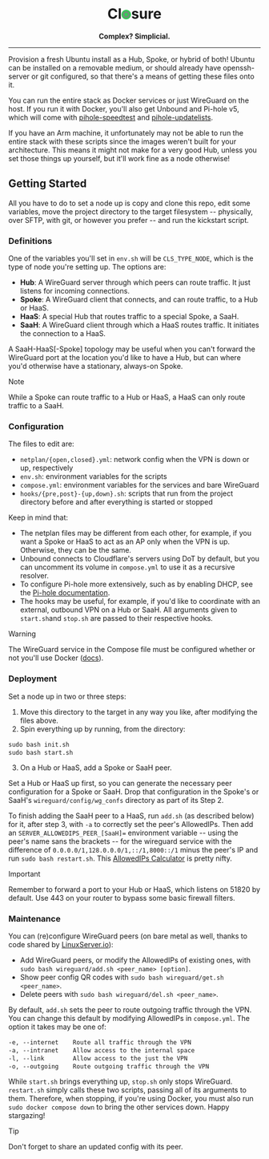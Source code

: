 <div align="center">

# Cl<img src=closure.png height="19" width="19" style="top: .025em;position: relative;">sure

<strong>Complex? Simplicial.</strong>

</div>

---

Provision a fresh Ubuntu install as a Hub, Spoke, or hybrid of both! Ubuntu can be installed on a removable medium, or should already have openssh-server or git configured, so that there's a means of getting these files onto it.

You can run the entire stack as Docker services or just WireGuard on the host. If you run it with Docker, you'll also get Unbound and Pi-hole v5, which will come with [pihole-speedtest](https://github.com/arevindh/pihole-speedtest) and [pihole-updatelists](https://github.com/jacklul/pihole-updatelists).

If you have an Arm machine, it unfortunately may not be able to run the entire stack with these scripts since the images weren't built for your architecture. This means it might not make for a very good Hub, unless you set those things up yourself, but it'll work fine as a node otherwise!

## Getting Started

All you have to do to set a node up is copy and clone this repo, edit some variables, move the project directory to the target filesystem -- physically, over SFTP, with git, or however you prefer -- and run the kickstart script.

### Definitions

One of the variables you'll set in `env.sh` will be `CLS_TYPE_NODE`, which is the type of node you're setting up. The options are:

- **Hub**: A WireGuard server through which peers can route traffic. It just listens for incoming connections.
- **Spoke**: A WireGuard client that connects, and can route traffic, to a Hub or HaaS.
- **HaaS**: A special Hub that routes traffic to a special Spoke, a SaaH.
- **SaaH**: A WireGuard client through which a HaaS routes traffic. It initiates the connection to a HaaS.

A SaaH-HaaS[-Spoke] topology may be useful when you can't forward the WireGuard port at the location you'd like to have a Hub, but can where you'd otherwise have a stationary, always-on Spoke.

> [!NOTE]
> While a Spoke can route traffic to a Hub or HaaS, a HaaS can only route traffic to a SaaH.

### Configuration

The files to edit are:

- `netplan/{open,closed}.yml`: network config when the VPN is down or up, respectively
- `env.sh`: environment variables for the scripts
- `compose.yml`: environment variables for the services and bare WireGuard
- `hooks/{pre,post}-{up,down}.sh`: scripts that run from the project directory before and after everything is started or stopped

Keep in mind that:

- The netplan files may be different from each other, for example, if you want a Spoke or HaaS to act as an AP only when the VPN is up. Otherwise, they can be the same.
- Unbound connects to Cloudflare's servers using DoT by default, but you can uncomment its volume in `compose.yml` to use it as a recursive resolver.
- To configure Pi-hole more extensively, such as by enabling DHCP, see the [Pi-hole documentation](https://github.com/pi-hole/docker-pi-hole/tree/2024.07.0?tab=readme-ov-file#environment-variables).
- The hooks may be useful, for example, if you'd like to coordinate with an external, outbound VPN on a Hub or SaaH. All arguments given to `start.sh`and `stop.sh` are passed to their respective hooks.

> [!WARNING]
> The WireGuard service in the Compose file must be configured whether or not you'll use Docker ([docs](https://docs.linuxserver.io/images/docker-wireguard)).

### Deployment

Set a node up in two or three steps:

1. Move this directory to the target in any way you like, after modifying the files above.
2. Spin everything up by running, from the directory:

```{bash}
sudo bash init.sh
sudo bash start.sh
```

3. On a Hub or HaaS, add a Spoke or SaaH peer.

Set a Hub or HaaS up first, so you can generate the necessary peer configuration for a Spoke or SaaH. Drop that configuration in the Spoke's or SaaH's `wireguard/config/wg_confs` directory as part of its Step 2.

To finish adding the SaaH peer to a HaaS, run `add.sh` (as described below) for it, after step 3, with `-a` to correctly set the peer's AllowedIPs. Then add an `SERVER_ALLOWEDIPS_PEER_[SaaH]=` environment variable -- using the peer's name sans the brackets -- for the wireguard service with the difference of `0.0.0.0/1,128.0.0.0/1,::/1,8000::/1` minus the peer's IP and run `sudo bash restart.sh`. This [AllowedIPs Calculator](https://www.procustodibus.com/blog/2021/03/wireguard-allowedips-calculator) is pretty nifty.

> [!IMPORTANT]
> Remember to forward a port to your Hub or HaaS, which listens on 51820 by default. Use 443 on your router to bypass some basic firewall filters.

### Maintenance

You can (re)configure WireGuard peers (on bare metal as well, thanks to code shared by [LinuxServer.io](https://github.com/linuxserver/docker-wireguard)):

- Add WireGuard peers, or modify the AllowedIPs of existing ones, with `sudo bash wireguard/add.sh <peer_name> [option]`.
- Show peer config QR codes with `sudo bash wireguard/get.sh <peer_name>`.
- Delete peers with `sudo bash wireguard/del.sh <peer_name>`.

By default, `add.sh` sets the peer to route outgoing traffic through the VPN. You can change this default by modifying AllowedIPs in `compose.yml`. The option it takes may be one of:

```{bash}
-e, --internet    Route all traffic through the VPN
-a, --intranet    Allow access to the internal space
-l, --link        Allow access to the just the VPN
-o, --outgoing    Route outgoing traffic through the VPN
```

While `start.sh` brings everything up, `stop.sh` only stops WireGuard. `restart.sh` simply calls these two scripts, passing all of its arguments to them. Therefore, when stopping, if you're using Docker, you must also run `sudo docker compose down` to bring the other services down. Happy stargazing!

> [!TIP]
> Don't forget to share an updated config with its peer.
